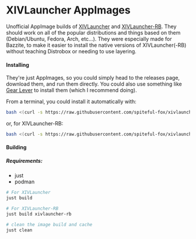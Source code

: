 # XIVLauncher AppImages

Unofficial AppImage builds of [XIVLauncher](https://github.com/goatcorp/XIVLauncher.Core) and [XIVLauncher-RB](https://github.com/rankynbass/XIVLauncher.Core). They should work on all of the popular distributions and things based on them (Debian/Ubuntu, Fedora, Arch, etc...). They were especially made for Bazzite, to make it easier to install the native versions of XIVLauncher(-RB) without teaching Distrobox or needing to use layering.

#### Installing

They're just AppImages, so you could simply head to the releases page, download them, and run them directly. You could also use something like [Gear Lever](https://flathub.org/en/apps/it.mijorus.gearlever) to install them (which I recommend doing).

From a terminal, you could install it automatically with:

```sh
bash <(curl -s https://raw.githubusercontent.com/spiteful-fox/xivlauncher-appimage/refs/heads/main/install.sh)
```
or, for XIVLauncher-RB:
```sh
bash <(curl -s https://raw.githubusercontent.com/spiteful-fox/xivlauncher-appimage/refs/heads/main/install-rb.sh)
```

#### Building

##### Requirements:
- just
- podman

```sh
# For XIVLauncher
just build

# For XIVLauncher-RB
just build xivlauncher-rb

# clean the image build and cache
just clean
```
